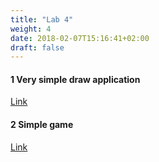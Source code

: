```yaml
---
title: "Lab 4"
weight: 4
date: 2018-02-07T15:16:41+02:00
draft: false
---
```


#### 1 Very simple draw application

[Link](/im/lab4/draw.html)

#### 2 Simple game

[Link](/im/lab4/game.html)
